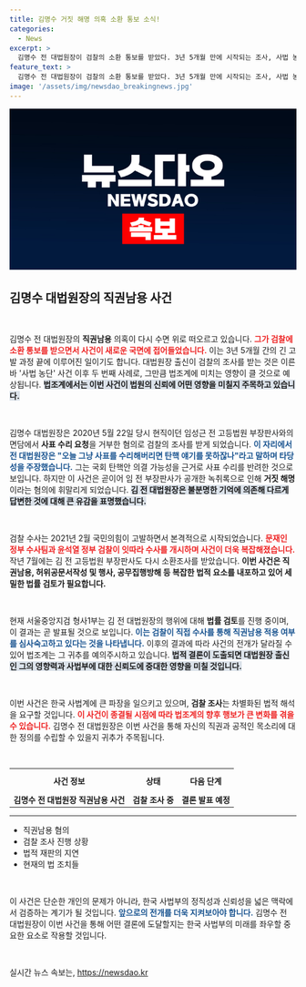 ```yaml
---
title: 김명수 거짓 해명 의혹 소환 통보 소식!
categories:
  - News
excerpt: >
  김명수 전 대법원장이 검찰의 소환 통보를 받았다. 3년 5개월 만에 시작되는 조사, 사법 농단 사건의 또 다른 전환점이 될까? 클릭하고 진실을 확인하세요!
feature_text: >
  김명수 전 대법원장이 검찰의 소환 통보를 받았다. 3년 5개월 만에 시작되는 조사, 사법 농단 사건의 또 다른 전환점이 될까? 클릭하고 진실을 확인하세요!
image: '/assets/img/newsdao_breakingnews.jpg'
---
```


<p><img src="/assets/img/newsdao_breakingnews.jpg" alt="bookingtag 속보" /></p>

<h2 data-ke-size="size26">김명수 대법원장의 직권남용 사건</h2>

<p data-ke-size="size16">&nbsp;</p>

<p>김명수 전 대법원장의 <b>직권남용</b> 의혹이 다시 수면 위로 떠오르고 있습니다. <b><span style="color: #ee2323;">그가 검찰에 소환 통보를 받으면서 사건이 새로운 국면에 접어들었습니다.</span></b> 이는 3년 5개월 간의 긴 고발 과정 끝에 이루어진 일이기도 합니다. 대법원장 출신이 검찰의 조사를 받는 것은 이른바 '사법 농단' 사건 이후 두 번째 사례로, 그만큼 법조계에 미치는 영향이 클 것으로 예상됩니다. <b><span style="background-color: #21538527;">법조계에서는 이번 사건이 법원의 신뢰에 어떤 영향을 미칠지 주목하고 있습니다.</span></b> </p>

<p data-ke-size="size16">&nbsp;</p>

<p>김명수 대법원장은 2020년 5월 22일 당시 현직이던 임성근 전 고등법원 부장판사와의 면담에서 <b>사표 수리 요청</b>을 거부한 혐의로 검찰의 조사를 받게 되었습니다. <b><span style="color: #1a5490;">이 자리에서 전 대법원장은 "오늘 그냥 사표를 수리해버리면 탄핵 얘기를 못하잖나"라고 말하며 타당성을 주장했습니다.</span></b> 그는 국회 탄핵안 의결 가능성을 근거로 사표 수리를 반려한 것으로 보입니다. 하지만 이 사건은 곧이어 임 전 부장판사가 공개한 녹취록으로 인해 <b>거짓 해명</b>이라는 혐의에 휘말리게 되었습니다. <b><span style="background-color: #21538527;">김 전 대법원장은 불분명한 기억에 의존해 다르게 답변한 것에 대해 큰 유감을 표명했습니다.</span></b> </p>

<p data-ke-size="size16">&nbsp;</p>

<p>검찰 수사는 2021년 2월 국민의힘이 고발하면서 본격적으로 시작되었습니다. <b><span style="color: #ee2323;">문재인 정부 수사팀과 윤석열 정부 검찰이 잇따라 수사를 개시하며 사건이 더욱 복잡해졌습니다.</span></b> 작년 7월에는 김 전 고등법원 부장판사도 다시 소환조사를 받았습니다. <b>이번 사건은 직권남용, 허위공문서작성 및 행사, 공무집행방해 등 복잡한 법적 요소를 내포하고 있어 세밀한 법률 검토가 필요합니다.</b></p>

<p data-ke-size="size16">&nbsp;</p>

<p>현재 서울중앙지검 형사1부는 김 전 대법원장의 행위에 대해 <b>법률 검토</b>를 진행 중이며, 이 결과는 곧 발표될 것으로 보입니다. <b><span style="color: #1a5490;">이는 검찰이 직접 수사를 통해 직권남용 적용 여부를 심사숙고하고 있다는 것을 나타냅니다.</span></b> 이후의 결과에 따라 사건의 전개가 달라질 수 있어 법조계는 그 귀추를 예의주시하고 있습니다. <b><span style="background-color: #21538527;">법적 결론이 도출되면 대법원장 출신인 그의 영향력과 사법부에 대한 신뢰도에 중대한 영향을 미칠 것입니다.</span></b></p>

<p data-ke-size="size16">&nbsp;</p>

<p>이번 사건은 한국 사법계에 큰 파장을 일으키고 있으며, <b>검찰 조사</b>는 차별화된 법적 해석을 요구할 것입니다. <b><span style="color: #ee2323;">이 사건이 종결될 시점에 따라 법조계의 향후 행보가 큰 변화를 겪을 수 있습니다.</span></b> 김명수 전 대법원장은 이번 사건을 통해 자신의 직권과 공적인 목소리에 대한 정의를 수립할 수 있을지 귀추가 주목됩니다.</p>

<p data-ke-size="size16">&nbsp;</p>

<table style="width: 100%; border-collapse: collapse;">
    <tr>
        <th style="text-align: center; height: 35px;"><b>사건 정보</b></th>
        <th style="text-align: center; height: 35px;"><b>상태</b></th>
        <th style="text-align: center; height: 35px;"><b>다음 단계</b></th>
    </tr>
    <tr>
        <td style="text-align: center; height: 17px;"><b>김명수 전 대법원장 직권남용 사건</b></td>
        <td style="text-align: center; height: 17px;"><b>검찰 조사 중</b></td>
        <td style="text-align: center; height: 17px;"><b>결론 발표 예정</b></td>
    </tr>
</table>

<hr />

<ul>
    <li>직권남용 혐의</li>
    <li>검찰 조사 진행 상황</li>
    <li>법적 재판의 지연</li>
    <li>현재의 법 조치들</li>
</ul>

<p data-ke-size="size16">&nbsp;</p>

<p>이 사건은 단순한 개인의 문제가 아니라, 한국 사법부의 정직성과 신뢰성을 넓은 맥락에서 검증하는 계기가 될 것입니다. <b><span style="color: #1a5490;">앞으로의 전개를 더욱 지켜보아야 합니다.</span></b> 김명수 전 대법원장이 이번 사건을 통해 어떤 결론에 도달할지는 한국 사법부의 미래를 좌우할 중요한 요소로 작용할 것입니다. </p>

<p data-ke-size="size16">&nbsp;</p>
실시간 뉴스 속보는, <a href="https://newsdao.kr" rel="dofollow">https://newsdao.kr</a>


